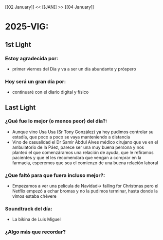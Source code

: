 [[02 January]] << [[JAN]] >> [[04 January]]

# 2025-VIG:
## 1st Light
### Estoy agradecida por: 
* primer viernes del Día y va a ser un día abundante y próspero
### Hoy será un gran día por:
- continuaré con el diario digital y físico 
## Last Light
### ¿Qué fue lo mejor (o menos peor) del día?:
- Aunque vino Usa Usa (Sr Tony González) ya hoy pudimos controlar su estadía, que poco a poco se vaya manteniendo a distancia 
- Vino de casualidad el Dr Samir Abdul Alves médico cirujano que ve en el ambulatorio de la Páez, parece ser una muy buena persona y nos planteó el que comenzáramos una relación de ayuda, que le refiramos pacientes y que el les recomendara que vengan a comprar en la farmacia, esperemos que sea el comienzo de una buena relación laboral 

### ¿Que faltó para que fuera incluso mejor?:
- Empezamos a ver una película de Navidad-> falling for Christmas pero el Netflix empezó a echar bromas y no la pudimos terminar, hasta donde la vimos estaba chévere 
### Soundtrack del día:
- La bikina de Luis Miguel

### ¿Algo más que recordar?